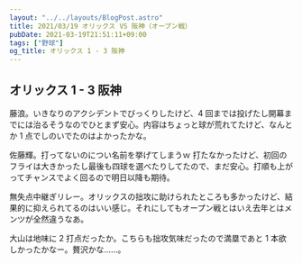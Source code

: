 ```yaml
---
layout: "../../layouts/BlogPost.astro"
title: 2021/03/19 オリックス VS 阪神（オープン戦）
pubDate: 2021-03-19T21:51:11+09:00
tags: ["野球"]
og_title: オリックス 1 - 3 阪神
---
```


## オリックス 1 - 3 阪神

藤浪。いきなりのアクシデントでびっくりしたけど、4 回までは投げたし開幕までには治るそうなのでひとまず安心。内容はちょっと球が荒れてたけど、なんとか 1 点でしのいでたのはよかったかな。

佐藤輝。打ってないのについ名前を挙げてしまうｗ 打たなかったけど、初回のフライは大きかったし最後も四球を選べたりしてたので、まだ安心。打順も上がってチャンスでよく回るので明日以降も期待。

無失点中継ぎリレー。オリックスの拙攻に助けられたところも多かったけど、結果的に抑えられてるのはいい感じ。それにしてもオープン戦とはいえ去年とはメンツが全然違うなあ。

大山は地味に 2 打点だったか。こちらも拙攻気味だったので満塁であと 1 本欲しかったかなー。贅沢かな……。
